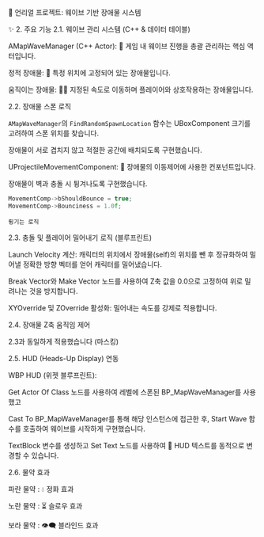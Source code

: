 🚀 언리얼 프로젝트: 웨이브 기반 장애물 시스템

✨ 2. 주요 기능
2.1. 웨이브 관리 시스템 (C++ & 데이터 테이블)


AMapWaveManager (C++ Actor): 🌊 게임 내 웨이브 진행을 총괄 관리하는 핵심 액터입니다.

정적 장애물: 🧱 특정 위치에 고정되어 있는 장애물입니다.

움직이는 장애물: 🏃‍♀️ 지정된 속도로 이동하며 플레이어와 상호작용하는 장애물입니다.


2.2. 장애물 스폰 로직


`AMapWaveManager`의 `FindRandomSpawnLocation` 함수는 UBoxComponent 크기를 고려하여 스폰 위치를 찾습니다.

장애물이 서로 겹치지 않고 적절한 공간에 배치되도록 구현했습니다.

UProjectileMovementComponent: 🚀 장애물의 이동제어에 사용한 컨포넌트입니다.

장애물이 벽과 충돌 시 튕겨나도록 구현했습니다.
```cpp
MovementComp->bShouldBounce = true;
MovementComp->Bounciness = 1.0f;
```
`튕기는 로직`


2.3. 충돌 및 플레이어 밀어내기 로직 (블루프린트)


Launch Velocity 계산: 캐릭터의 위치에서 장애물(self)의 위치를 뺀 후 정규화하여 밀어낼 정확한 방향 벡터를 얻어 캐릭터를 밀어냈습니다.

Break Vector와 Make Vector 노드를 사용하여 Z축 값을 0.0으로 고정하여 위로 밀려나는 것을 방지합니다.

XYOverride 및 ZOverride 활성화: 밀어내는 속도를 강제로 적용합니다.


2.4. 장애물 Z축 움직임 제어


2.3과 동일하게 적용했습니다 (마스킹)


2.5. HUD (Heads-Up Display) 연동


WBP HUD (위젯 블루프린트):

Get Actor Of Class 노드를 사용하여 레벨에 스폰된 BP_MapWaveManager를 사용했고

Cast To BP_MapWaveManager를 통해 해당 인스턴스에 접근한 후, Start Wave 함수를 호출하여 웨이브를 시작하게 구현했습니다.

TextBlock 변수를 생성하고 Set Text 노드를 사용하여 📝 HUD 텍스트를 동적으로 변경할 수 있습니다.


2.6. 물약 효과 


파란 물약 : 💧 정화 효과

노란 물약 : ⏳ 슬로우 효과

보라 물약 : 👁️‍🗨️ 블라인드 효과
